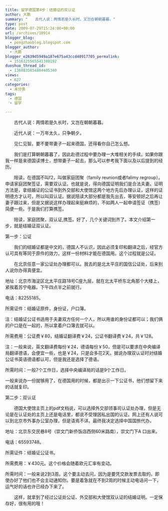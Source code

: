 ```yaml
---
title: 留学德国第4步：结婚证的双认证
author: 大鹏
summary: "　　古代人说：两情若是久长时，又岂在朝朝暮暮。"
type: post
date: 2009-07-29T15:24:00+00:00
url: /archives/10914
blogger_blog:
  - pengzhaoblog.blogspot.com
blogger_author:
  - 大鹏
blogger_e2639d5949a187e675a43ccd40917705_permalink:
  - 1516325565541380192
duoshuo_thread_id:
  - 1360835854884405340
views:
  - 627
categories:
  - 未分类
tags:
  - 德国
  - 留学

---
```

　　古代人说：两情若是久长时，又岂在朝朝暮暮。
  
　　近代人说：一万年太久，只争朝夕。
  
　　见仁见智。要不要带妻子一起来德国，还得看你自己怎么想。
  
　　我们是打算朝朝暮暮了，因此赴德过程中要办理一大堆相关的手续。如果你跟我一样是来德国读博士，想带妻子一起去，那么可以参考我下面以及以后提到的经历。

　　陪读，在德国不叫f2，叫做家庭团聚（family reunion或者falimy regroup）。申请家庭团聚签证，需要双认证。也就是说，得向德国证明我们是合法夫妻。证明方法是，拿结婚证的公证书到外交部和大使馆这两个地方先后办理认证，这样的证明德方才认可，所以叫双认证。据说陪读大部分都是我先出去，等安顿好之后再让妻子跟过来，但是又据说这样办理起来挺麻烦的，不如两人一起申请签证（携签）简便一些。于是我们打算携签。
  
　　陪读，家庭团聚，双认证,携签。好了，几个关键词到齐了。本文介绍第一步，就是结婚证双认证。

第一步：公证
  
　　我们的结婚证都是中文的，德国人不认识，因此必须复印和翻译之后，经官方认可具有等同于原件的效力，这样一份材料才能在德国用。这个过程就是公证。
  
　　在北京任意一家公证处办理都可以。我去的是北太平庄的国信公证处，后来别人说你办得真便宜。
  
地址：北京市海淀区北太平庄路18号C座九层，就在北太平桥东北角那个大楼上，紧挨着苏宁电器。下午四点半之前就行。
  
电话：82255185。
  
所需证件：结婚证原件，身份证，户口簿。
  
注：结婚证公证书适用于夫妻双方任何一个人，所以用谁的身份证都可以；我们俩的户口是在一起的，所以拿着户口簿去就可以。
  
所需费用：公证费￥80，结婚证翻译费￥24，公证书翻译费￥24，共￥128。
  
注：一般来说，英文翻译费每份￥24，德语每份￥50，但是可以要求在中央编译局翻译德语，会便宜一些，也是￥24，只是会多花2天。据说办理双认证时对结婚公证书英语德语都认可，但是我还是选择了德语。
  
所需时间：一般7个工作日，选择中央编译局的话是9个工作日。
  
一般来说办一份就够用了，在德国用的时候，都是出示一下公证书，他们想留下来的话就复印。

第二步：双认证
  
　　德国大使馆主页上的pdf文档说，可以选择外交部领事司认证处办理，但是无论是在认证处的主页上还是电话里，都说不受理因私出国的认证。网上还有人说可以到北京市外事办公室办理，但是语焉不详。最终我决定选择中国国旅代办。
  
地址：北京东交民巷8号（崇文门新侨饭店西侧60米路南），崇文门下A 口出来。
  
电话：65593748。
  
所需证件：结婚证公证书。
  
所需费用：￥430元。这个价格会随着欧元汇率有变动。
  
所需时间：一般来说2到3周。这个要主动去问，因为是要凭交款发票去取的，即使办好了他们也不会主动通知你。要是着急就在不到2周的时候主动电话问一下，运气好的话也许已经办下来了。
  
　　这样，就拿到了经过公证处公证、外交部和大使馆双认证的结婚证明。一定保存好，很有用的哦！
